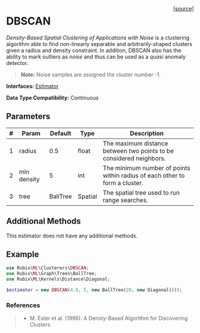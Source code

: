 <span style="float:right;"><a href="https://github.com/RubixML/RubixML/blob/master/src/Clusterers/DBSCAN.php">[source]</a></span>

# DBSCAN
*Density-Based Spatial Clustering of Applications with Noise* is a clustering algorithm able to find non-linearly separable and arbitrarily-shaped clusters given a radius and density constraint. In addition, DBSCAN also has the ability to mark outliers as *noise* and thus can be used as a *quasi* anomaly detector.

> **Note:** Noise samples are assigned the cluster number -1.

**Interfaces:** [Estimator](../estimator.md)

**Data Type Compatibility:** Continuous

## Parameters
| # | Param | Default | Type | Description |
|---|---|---|---|---|
| 1 | radius | 0.5 | float | The maximum distance between two points to be considered neighbors. |
| 2 | min density | 5 | int | The minimum number of points within radius of each other to form a cluster. |
| 3 | tree | BallTree | Spatial | The spatial tree used to run range searches. |

## Additional Methods
This estimator does not have any additional methods.

## Example
```php
use Rubix\ML\Clusterers\DBSCAN;
use Rubix\ML\Graph\Trees\BallTree;
use Rubix\ML\Kernels\Distance\Diagonal;

$estimator = new DBSCAN(4.0, 5, new BallTree(20, new Diagonal()));
```

### References
>- M. Ester et al. (1996). A Densty-Based Algorithm for Discovering Clusters.